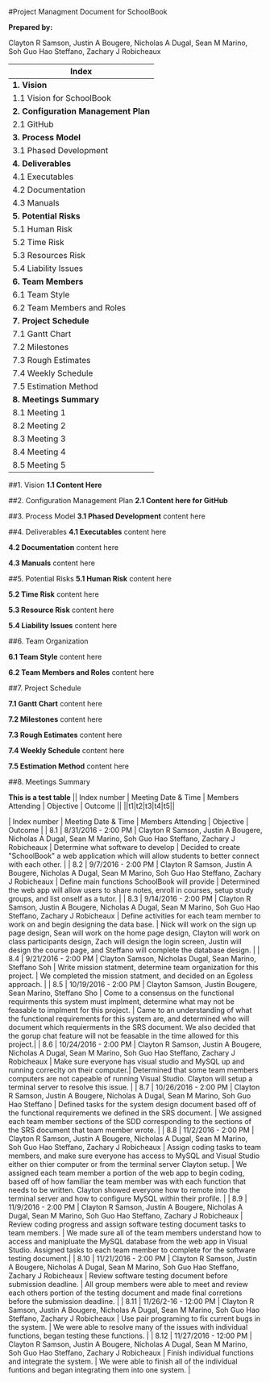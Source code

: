 #Project Managment Document for SchoolBook

**Prepared by:** 

Clayton R Samson, Justin A Bougere, Nicholas A Dugal, Sean M Marino, Soh Guo Hao Steffano, Zachary J Robicheaux

| Index         |
| --- |
| **1. Vision** |
|		1.1 Vision for SchoolBook      |
| **2. Configuration Management Plan** |
|		2.1			GitHub	|
| **3. Process Model** |
|		3.1			Phased Development	|
| **4. Deliverables** |
|		4.1        	Executables	|
|		4.2        	Documentation	|
|		4.3 		Manuals	|
| **5. Potential Risks**	|
|		5.1 		Human Risk 	|
|		5.2			Time Risk	|
|		5.3			Resources Risk	|
|		5.4			Liability Issues	|
| **6. Team Members**	
|		6.1			Team Style	|
|		6.2			Team Members and Roles		|
| **7. Project Schedule**	|
|		7.1			Gantt Chart	|
|		7.2			Milestones	|
|		7.3			Rough Estimates	|
|		7.4			Weekly Schedule	|
|		7.5			Estimation Method	|
| **8. Meetings Summary**	|
|		8.1			Meeting 1	|
|		8.2			Meeting 2	|
|		8.3			Meeting 3	|
|		8.4			Meeting 4	|
|		8.5			Meeting 5	|

##1. Vision
**1.1 Content Here**

##2. Configuration Management Plan
**2.1 Content here for GitHub**

##3. Process Model
**3.1 Phased Development**
	content here

##4. Deliverables
**4.1 Executables**
	content here

**4.2 Documentation**
	content here

**4.3 Manuals**
	content here

##5. Potential Risks
**5.1 Human Risk**
	content here

**5.2 Time Risk**
	content here

**5.3 Resource Risk**
	content here

**5.4 Liability Issues**
	content here

##6. Team Organization

**6.1 Team Style**
	content here

**6.2 Team Members and Roles**
	content here

##7. Project Schedule

**7.1 Gantt Chart**
	content here

**7.2 Milestones**
	content here

**7.3 Rough Estimates**
	content here

**7.4 Weekly Schedule**
	content here

**7.5 Estimation Method**
	content here

##8. Meetings Summary

**This is a test table**
|| Index number	| Meeting Date & Time	| Members Attending	| Objective	| Outcome	||
||t1|t2|t3|t4|t5||


| Index number	| Meeting Date & Time	| Members Attending	| Objective	| Outcome	|
| 8.1	| 8/31/2016 - 2:00 PM	| Clayton R Samson, Justin A Bougere, Nicholas A Dugal, Sean M Marino, Soh Guo Hao Steffano, Zachary J Robicheaux	| Determine what software to develop	| Decided to create "SchoolBook" a web application which will allow students to better connect with each other. |
| 8.2	| 9/7/2016 - 2:00 PM	| Clayton R Samson, Justin A Bougere, Nicholas A Dugal, Sean M Marino, Soh Guo Hao Steffano, Zachary J Robicheaux	| Define main functions SchoolBook will provide	| Determined the web app will allow users to share notes, enroll in courses, setup study groups, and list onself as a tutor. |
| 8.3	| 9/14/2016 - 2:00 PM	| Clayton R Samson, Justin A Bougere, Nicholas A Dugal, Sean M Marino, Soh Guo Hao Steffano, Zachary J Robicheaux	| Define activities for each team member to work on and begin designing the data base.	| Nick will work on the sign up page design, Sean will work on the home page design, Clayton will work on class participants design, Zach will design the login screen, Justin will design the course page, and Steffano will complete the database design.	|
| 8.4	| 9/21/2016 - 2:00 PM	| Clayton Samson, Nicholas Dugal, Sean Marino, Steffano Soh	| Write mission statment, determine team organization for this project. | We completed the mission statment, and decided on an Egoless approach. |
| 8.5	| 10/19/2016 - 2:00 PM	| Clayton Samson, Justin Bougere, Sean Marino, Steffano Sho	| Come to a consensus on the functional requirments this system must implment, determine what may not be feasable to implment for this project.	| Came to an understanding of what the functional requirements for this system are, and determined who will document which requierments in the SRS document. We also decided that the gorup chat feature will not be feasable in the time allowed for this project.|
| 8.6	| 10/24/2016 - 2:00 PM	| Clayton R Samson, Justin A Bougere, Nicholas A Dugal, Sean M Marino, Soh Guo Hao Steffano, Zachary J Robicheaux	| Make sure everyone has visual studio and MySQL up and running correclty on their computer.| Determined that some team members computers are not capeable of running Visual Studio. Clayton will setup a terminal server to resolve this issue.	|
| 8.7	| 10/26/2016 - 2:00 PM	| Clayton R Samson, Justin A Bougere, Nicholas A Dugal, Sean M Marino, Soh Guo Hao Steffano	| Defined tasks for the system design document based off of the functional requirements we defined in the SRS document.	| We assigned each team member sections of the SDD corresponding to the sections of the SRS document that team member wrote.	|
| 8.8	| 11/2/2016 - 2:00 PM	| Clayton R Samson, Justin A Bougere, Nicholas A Dugal, Sean M Marino, Soh Guo Hao Steffano, Zachary J Robicheaux	| Assign coding tasks to team members, and make sure everyone has access to MySQL and Visual Studio either on thier computer or from the terminal server Clayton setup.	| We assigned each team member a portion of the web app to begin coding, based off of how familiar the team member was with each function that needs to be written.	Clayton showed everyone how to remote into the terminal server and how to configure MySQL within their profile.	|
| 8.9	| 11/9/2016 - 2:00 PM	| Clayton R Samson, Justin A Bougere, Nicholas A Dugal, Sean M Marino, Soh Guo Hao Steffano, Zachary J Robicheaux	| Review coding progress and assign software testing document tasks to team  members.	| We made sure all of the team members understand how to access and manipluate the MySQL database from the web app in Visual Studio.  Assigned tasks to each team member to complete for the software testing document.|
| 8.10	| 11/21/2016 - 2:00 PM	| Clayton R Samson, Justin A Bougere, Nicholas A Dugal, Sean M Marino, Soh Guo Hao Steffano, Zachary J Robicheaux	| Review software testing document before submission deadline.	| All group members were able to meet and review each others portion of the testing document and made final corretions before the submission deadline.	|
| 8.11	| 11/26/2-16 - 12:00 PM	| Clayton R Samson, Justin A Bougere, Nicholas A Dugal, Sean M Marino, Soh Guo Hao Steffano, Zachary J Robicheaux	| Use pair programing to fix current bugs in the system.	| We were able to resolve many of the issues with individual functions, began testing these functions.	|
| 8.12	| 11/27/2016 - 12:00 PM	| Clayton R Samson, Justin A Bougere, Nicholas A Dugal, Sean M Marino, Soh Guo Hao Steffano, Zachary J Robicheaux	| Finish individual functions and integrate the system.	| We were able to finish all of the individual funtions and began integrating them into one system.	|